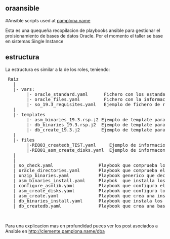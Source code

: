 ## oraansible

#Ansible scripts used at [pamplona.name](http://clemente.pamplona.name/dba)

Esta es una quequeña recopilacion de playbooks ansible para gestionar el proisionamiento de bases de datos Oracle.
Por el momento el taller se base en sistemas Single Instance
## estructura
La estructura es similar a la de los roles, teniendo:
<pre>
 Raiz
   |
   |- vars:
        |- oracle_standard.yaml      Fichero con los estandares del departamento
        |- oracle_files.yaml         Fichero con la informacion fisica de los binarios 
        |- so_19.3_requisites.yaml   Ejemplo de fichero de requisitos de S.O para oracle 19.3
   |
   |- templates
        |- asm_binaries_19.3.rsp.j2 Ejemplo de template para la instalacion de binarios de asm la version 19.3
        |- db_binaries_19.3.rsp.j2  Ejemplo de template para la instalacion de binarios de binarios  la version 19.3
        |- db_create_19.3.j2        Ejemplo de template para la icreacion de una base datos Single instance version 19.3
   |
   |- files
        |-REQ03_createdb_TEST.yaml     Ejemplo de informacion de provisionamiento de  una base de datos 
        |-REQ01_asm_create_disks.yaml  Ejemplo de informacon de  provisionamiento de discos para el ASM 
   |  
   |  
   | so_check.yaml                 Playbook que comprueba los prerrequisitos del sistema operativo  
   | oracle_directories.yaml       Playbook que comprueba el arbol de directorios de oracle
   | unzip_binaries.yaml           Playbook generico que decomprime zips
   | asm_binaries_install.yaml     Playbok  que installa los binarios de ASM  y registra el oracle restart sin ASM
   | configure_asmlib.yaml         Playbook que configura el asmlib
   | asm_create_disks.yaml         Playbook que configura los discos de ASM 
   | asm_create.yaml               Playbook que crea una instancia +ASM con en el GRID y con los discos previamente instalados
   | db_binaries_install.yaml      Playbook que instala los binarios del motor de base de datos
   | db_createdb.yaml              Playbook que crea una base de datos


</pre>
Para una explicacion mas en profundidad puees ver los post asociados a Ansible en http://clemente.pamplona.name/dba
